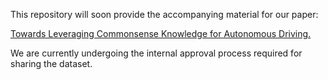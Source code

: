 This repository will soon provide the accompanying material for our paper:

[Towards Leveraging Commonsense Knowledge for Autonomous Driving.](http://ceur-ws.org/Vol-2980/paper396.pdf) 

We are currently undergoing the internal approval process required for sharing the dataset.
